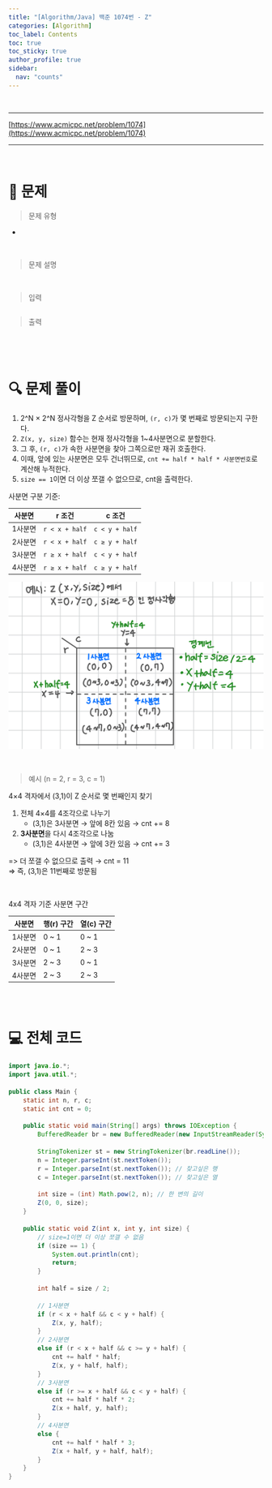 ```yaml
---
title: "[Algorithm/Java] 백준 1074번 - Z"
categories: [Algorithm]
toc_label: Contents
toc: true
toc_sticky: true
author_profile: true
sidebar:
  nav: "counts"
---
```


<br>

---

[https://www.acmicpc.net/problem/1074](https://www.acmicpc.net/problem/1074)

---

<br>

# 📌 문제

> 문제 유형

-

<br>

> 문제 설명

<br>

> 입력

```

```

> 출력

```

```

<br><br>

# 🔍 문제 풀이

1. 2^N × 2^N 정사각형을 Z 순서로 방문하며, `(r, c)`가 몇 번째로 방문되는지 구한다.
2. `Z(x, y, size)` 함수는 현재 정사각형을 1~4사분면으로 분할한다.
3. 그 후, `(r, c)`가 속한 사분면을 찾아 그쪽으로만 재귀 호출한다.
4. 이때, 앞에 있는 사분면은 모두 건너뛰므로, `cnt += half * half * 사분면번호`로 계산해 누적한다.
5. `size == 1`이면 더 이상 쪼갤 수 없으므로, cnt을 출력한다.

사분면 구분 기준:

| 사분면  | r 조건         | c 조건         |
| ------- | -------------- | -------------- |
| 1사분면 | `r < x + half` | `c < y + half` |
| 2사분면 | `r < x + half` | `c ≥ y + half` |
| 3사분면 | `r ≥ x + half` | `c < y + half` |
| 4사분면 | `r ≥ x + half` | `c ≥ y + half` |

![](/assets/images/2025/2025-07-09-11-44-55.png)

<br>

> 예시 (n = 2, r = 3, c = 1)

4×4 격자에서 (3,1)이 Z 순서로 몇 번째인지 찾기

1. 전체 4×4를 4조각으로 나누기
   - (3,1)은 3사분면 → 앞에 8칸 있음 → cnt += 8
2. **3사분면**을 다시 4조각으로 나눔
   - (3,1)은 4사분면 → 앞에 3칸 있음 → cnt += 3

=> 더 쪼갤 수 없으므로 출력 → cnt = 11<br>
=> 즉, (3,1)은 11번째로 방문됨

<br>

4x4 격자 기준 사분면 구간

| 사분면  | 행(r) 구간 | 열(c) 구간 |
| ------- | ---------- | ---------- |
| 1사분면 | 0 \~ 1     | 0 \~ 1     |
| 2사분면 | 0 \~ 1     | 2 \~ 3     |
| 3사분면 | 2 \~ 3     | 0 \~ 1     |
| 4사분면 | 2 \~ 3     | 2 \~ 3     |

<br><br>

# 💻 전체 코드

```java
import java.io.*;
import java.util.*;

public class Main {
    static int n, r, c;
    static int cnt = 0;

    public static void main(String[] args) throws IOException {
        BufferedReader br = new BufferedReader(new InputStreamReader(System.in));

        StringTokenizer st = new StringTokenizer(br.readLine());
        n = Integer.parseInt(st.nextToken());
        r = Integer.parseInt(st.nextToken()); // 찾고싶은 행
        c = Integer.parseInt(st.nextToken()); // 찾고싶은 열

        int size = (int) Math.pow(2, n); // 한 변의 길이
        Z(0, 0, size);
    }

    public static void Z(int x, int y, int size) {
        // size=1이면 더 이상 쪼갤 수 없음
        if (size == 1) {
            System.out.println(cnt);
            return;
        }

        int half = size / 2;

        // 1사분면
        if (r < x + half && c < y + half) {
            Z(x, y, half);
        }
        // 2사분면
        else if (r < x + half && c >= y + half) {
            cnt += half * half;
            Z(x, y + half, half);
        }
        // 3사분면
        else if (r >= x + half && c < y + half) {
            cnt += half * half * 2;
            Z(x + half, y, half);
        }
        // 4사분면
        else {
            cnt += half * half * 3;
            Z(x + half, y + half, half);
        }
    }
}
```

<br>

